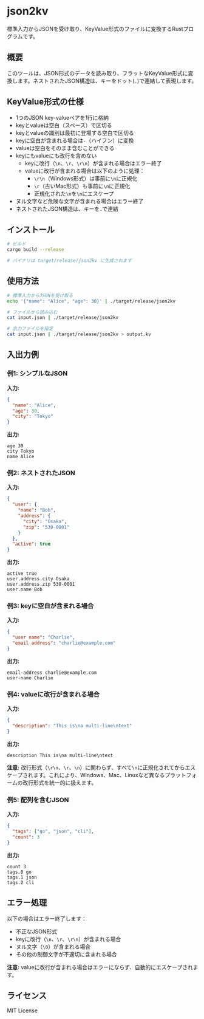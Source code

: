 # json2kv

標準入力からJSONを受け取り、KeyValue形式のファイルに変換するRustプログラムです。

## 概要

このツールは、JSON形式のデータを読み取り、フラットなKeyValue形式に変換します。ネストされたJSON構造は、キーをドット(`.`)で連結して表現します。

## KeyValue形式の仕様

- 1つのJSON key-valueペアを1行に格納
- keyとvalueは空白（スペース）で区切る
- keyとvalueの識別は最初に登場する空白で区切る
- keyに空白が含まれる場合は`-`（ハイフン）に変換
- valueは空白をそのまま含むことができる
- keyにもvalueにも改行を含めない
  - keyに改行（`\n`、`\r`、`\r\n`）が含まれる場合はエラー終了
  - valueに改行が含まれる場合は以下のように処理：
    - `\r\n`（Windows形式）は事前に`\n`に正規化
    - `\r`（古いMac形式）も事前に`\n`に正規化
    - 正規化された`\n`を`\n`にエスケープ
- ヌル文字など危険な文字が含まれる場合はエラー終了
- ネストされたJSON構造は、キーを`.`で連結

## インストール

```bash
# ビルド
cargo build --release

# バイナリは target/release/json2kv に生成されます
```

## 使用方法

```bash
# 標準入力からJSONを受け取る
echo '{"name": "Alice", "age": 30}' | ./target/release/json2kv

# ファイルから読み込む
cat input.json | ./target/release/json2kv

# 出力ファイルを指定
cat input.json | ./target/release/json2kv > output.kv
```

## 入出力例

### 例1: シンプルなJSON

**入力:**
```json
{
  "name": "Alice",
  "age": 30,
  "city": "Tokyo"
}
```

**出力:**
```
age 30
city Tokyo
name Alice
```

### 例2: ネストされたJSON

**入力:**
```json
{
  "user": {
    "name": "Bob",
    "address": {
      "city": "Osaka",
      "zip": "530-0001"
    }
  },
  "active": true
}
```

**出力:**
```
active true
user.address.city Osaka
user.address.zip 530-0001
user.name Bob
```

### 例3: keyに空白が含まれる場合

**入力:**
```json
{
  "user name": "Charlie",
  "email address": "charlie@example.com"
}
```

**出力:**
```
email-address charlie@example.com
user-name Charlie
```

### 例4: valueに改行が含まれる場合

**入力:**
```json
{
  "description": "This is\na multi-line\ntext"
}
```

**出力:**
```
description This is\na multi-line\ntext
```

**注意:** 改行形式（`\r\n`、`\r`、`\n`）に関わらず、すべて`\n`に正規化されてからエスケープされます。これにより、Windows、Mac、Linuxなど異なるプラットフォームの改行形式を統一的に扱えます。

### 例5: 配列を含むJSON

**入力:**
```json
{
  "tags": ["go", "json", "cli"],
  "count": 3
}
```

**出力:**
```
count 3
tags.0 go
tags.1 json
tags.2 cli
```

## エラー処理

以下の場合はエラー終了します：

- 不正なJSON形式
- keyに改行（`\n`、`\r`、`\r\n`）が含まれる場合
- ヌル文字（`\0`）が含まれる場合
- その他の制御文字が不適切に含まれる場合

**注意:** valueに改行が含まれる場合はエラーにならず、自動的にエスケープされます。

## ライセンス

MIT License
